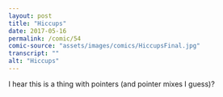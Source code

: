 ```yaml
---
layout: post
title: "Hiccups"
date: 2017-05-16
permalink: /comic/54
comic-source: "assets/images/comics/HiccupsFinal.jpg"
transcript: ""
alt: "Hiccups"
---
```


I hear this is a thing with pointers (and pointer mixes I guess)?
